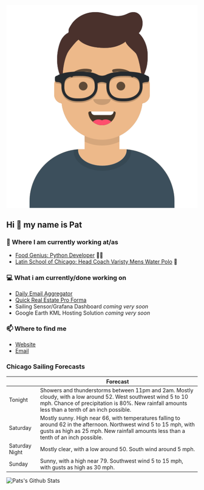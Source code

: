 [![Social banner for p-j-falconer](https://raw.githubusercontent.com/P-J-FALCONER/P-J-FALCONER/master/assets/avataaars.svg)](https://patfalconer.com/)
## Hi :wave: my name is Pat

### 💼 Where I am currently working at/as
- [Food Genius: Python Developer](https://getfoodgenius.com/) 🍔🐍
- [Latin School of Chicago: Head Coach Varisty Mens Water Polo](https://www.latinschool.org/) 🤽


### 💻 What i am currently/done working on
 - [Daily Email Aggregator](https://github.com/P-J-FALCONER/dott_daily_mail)
 - [Quick Real Estate Pro Forma](https://github.com/P-J-FALCONER/henry)
 - Sailing Sensor/Grafana Dashboard *coming very soon*
 - Google Earth KML Hosting Solution *coming very soon*

### 📫 Where to find me
 - [Website](https://patfalconer.com/)
 - [Email](mailto:patrick.j.falconer@gmail.com)


### Chicago Sailing Forecasts
|   | Forecast  |
|---|---|
| Tonight | Showers and thunderstorms between 11pm and 2am. Mostly cloudy, with a low around 52. West southwest wind 5 to 10 mph. Chance of precipitation is 80%. New rainfall amounts less than a tenth of an inch possible. |
| Saturday | Mostly sunny. High near 66, with temperatures falling to around 62 in the afternoon. Northwest wind 5 to 15 mph, with gusts as high as 25 mph. New rainfall amounts less than a tenth of an inch possible. |
| Saturday Night | Mostly clear, with a low around 50. South wind around 5 mph. |
| Sunday | Sunny, with a high near 79. Southwest wind 5 to 15 mph, with gusts as high as 30 mph. |

![Pats's Github Stats](https://github-readme-stats.vercel.app/api?username=p-j-falconer&show_icons=true&theme=radical)
